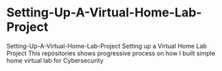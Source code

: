 # Setting-Up-A-Virtual-Home-Lab-Project
Setting-Up-A-Virtual-Home-Lab-Project
Setting up a Virtual Home Lab Project This repositories shows progressive process on how I built simple home virtual lab for Cybersecurity
